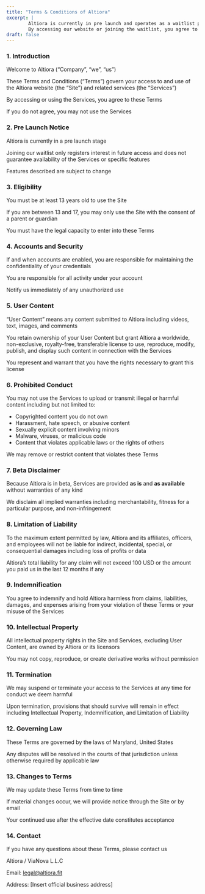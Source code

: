 ```yaml
---
title: "Terms & Conditions of Altiora"
excerpt: |
        Altiora is currently in pre launch and operates as a waitlist platform  
        By accessing our website or joining the waitlist, you agree to these Terms and Conditions
draft: false
---
```


### 1. Introduction
Welcome to Altiora (“Company”, “we”, “us”)

These Terms and Conditions (“Terms”) govern your access to and use of the Altiora website (the “Site”) and related services (the “Services”)

By accessing or using the Services, you agree to these Terms

If you do not agree, you may not use the Services

### 2. Pre Launch Notice
Altiora is currently in a pre launch stage

Joining our waitlist only registers interest in future access and does not guarantee availability of the Services or specific features

Features described are subject to change

### 3. Eligibility
You must be at least 13 years old to use the Site

If you are between 13 and 17, you may only use the Site with the consent of a parent or guardian

You must have the legal capacity to enter into these Terms

### 4. Accounts and Security
If and when accounts are enabled, you are responsible for maintaining the confidentiality of your credentials

You are responsible for all activity under your account

Notify us immediately of any unauthorized use

### 5. User Content
“User Content” means any content submitted to Altiora including videos, text, images, and comments

You retain ownership of your User Content but grant Altiora a worldwide, non-exclusive, royalty-free, transferable license to use, reproduce, modify, publish, and display such content in connection with the Services

You represent and warrant that you have the rights necessary to grant this license

### 6. Prohibited Conduct
You may not use the Services to upload or transmit illegal or harmful content including but not limited to:

- Copyrighted content you do not own
- Harassment, hate speech, or abusive content
- Sexually explicit content involving minors
- Malware, viruses, or malicious code
- Content that violates applicable laws or the rights of others

We may remove or restrict content that violates these Terms

### 7. Beta Disclaimer
Because Altiora is in beta, Services are provided **as is** and **as available** without warranties of any kind

We disclaim all implied warranties including merchantability, fitness for a particular purpose, and non-infringement

### 8. Limitation of Liability
To the maximum extent permitted by law, Altiora and its affiliates, officers, and employees will not be liable for indirect, incidental, special, or consequential damages including loss of profits or data

Altiora’s total liability for any claim will not exceed 100 USD or the amount you paid us in the last 12 months if any

### 9. Indemnification
You agree to indemnify and hold Altiora harmless from claims, liabilities, damages, and expenses arising from your violation of these Terms or your misuse of the Services

### 10. Intellectual Property
All intellectual property rights in the Site and Services, excluding User Content, are owned by Altiora or its licensors

You may not copy, reproduce, or create derivative works without permission

### 11. Termination
We may suspend or terminate your access to the Services at any time for conduct we deem harmful

Upon termination, provisions that should survive will remain in effect including Intellectual Property, Indemnification, and Limitation of Liability

### 12. Governing Law
These Terms are governed by the laws of Maryland, United States

Any disputes will be resolved in the courts of that jurisdiction unless otherwise required by applicable law

### 13. Changes to Terms
We may update these Terms from time to time

If material changes occur, we will provide notice through the Site or by email

Your continued use after the effective date constitutes acceptance

### 14. Contact
If you have any questions about these Terms, please contact us

Altiora / ViaNova L.L.C

Email: legal@altiora.fit

Address: [Insert official business address]
